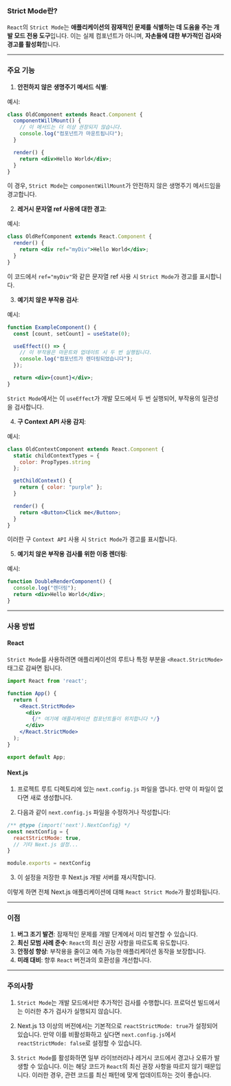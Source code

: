 ### Strict Mode란?

`React`의 `Strict Mode`는 **애플리케이션의 잠재적인 문제를 식별하는 데 도움을 주는 개발 모드 전용 도구**입니다. 이는 실제 컴포넌트가 아니며, **자손들에 대한 부가적인 검사와 경고를 활성화**합니다.

---
### 주요 기능

1. **안전하지 않은 생명주기 메서드 식별**: 

예시:
```jsx
class OldComponent extends React.Component {
  componentWillMount() {
    // 이 메서드는 더 이상 권장되지 않습니다.
    console.log("컴포넌트가 마운트됩니다");
  }

  render() {
    return <div>Hello World</div>;
  }
}
```
이 경우, `Strict Mode`는 `componentWillMount`가 안전하지 않은 생명주기 메서드임을 경고합니다.

2. **레거시 문자열 ref 사용에 대한 경고**: 

예시:
```jsx
class OldRefComponent extends React.Component {
  render() {
    return <div ref="myDiv">Hello World</div>;
  }
}
```
이 코드에서 `ref="myDiv"`와 같은 문자열 ref 사용 시 `Strict Mode`가 경고를 표시합니다.

3. **예기치 않은 부작용 검사**: 

예시:
```jsx
function ExampleComponent() {
  const [count, setCount] = useState(0);

  useEffect(() => {
    // 이 부작용은 마운트와 업데이트 시 두 번 실행됩니다.
    console.log("컴포넌트가 렌더링되었습니다");
  });

  return <div>{count}</div>;
}
```
`Strict Mode`에서는 이 `useEffect`가 개발 모드에서 두 번 실행되어, 부작용의 일관성을 검사합니다.

4. **구 Context API 사용 감지**: 

예시:
```jsx
class OldContextComponent extends React.Component {
  static childContextTypes = {
    color: PropTypes.string
  };

  getChildContext() {
    return { color: "purple" };
  }

  render() {
    return <Button>Click me</Button>;
  }
}
```
이러한 구 `Context API` 사용 시 `Strict Mode`가 경고를 표시합니다.

5. **예기치 않은 부작용 검사를 위한 이중 렌더링**:

예시:
```jsx
function DoubleRenderComponent() {
  console.log("렌더링");
  return <div>Hello World</div>;
}
```

--- 

### 사용 방법

#### React

`Strict Mode`를 사용하려면 애플리케이션의 루트나 특정 부분을 `<React.StrictMode>` 태그로 감싸면 됩니다.

```jsx
import React from 'react';

function App() {
  return (
    <React.StrictMode>
      <div>
        {/* 여기에 애플리케이션 컴포넌트들이 위치합니다 */}
      </div>
    </React.StrictMode>
  );
}

export default App;
```

#### Next.js


1. 프로젝트 루트 디렉토리에 있는 `next.config.js` 파일을 엽니다. 만약 이 파일이 없다면 새로 생성합니다.

2. 다음과 같이 `next.config.js` 파일을 수정하거나 작성합니다:

```javascript
/** @type {import('next').NextConfig} */
const nextConfig = {
  reactStrictMode: true,
  // 기타 Next.js 설정...
}

module.exports = nextConfig
```

3. 이 설정을 저장한 후 Next.js 개발 서버를 재시작합니다.

이렇게 하면 전체 Next.js 애플리케이션에 대해 `React Strict Mode`가 활성화됩니다.

---

### 이점

1. **버그 조기 발견**: 잠재적인 문제를 개발 단계에서 미리 발견할 수 있습니다.
2. **최신 모범 사례 준수**: `React`의 최신 권장 사항을 따르도록 유도합니다.
3. **안정성 향상**: 부작용을 줄이고 예측 가능한 애플리케이션 동작을 보장합니다.
4. **미래 대비**: 향후 `React` 버전과의 호환성을 개선합니다.

---
### 주의사항

1. `Strict Mode`는 개발 모드에서만 추가적인 검사를 수행합니다. 프로덕션 빌드에서는 이러한 추가 검사가 실행되지 않습니다.

2. Next.js 13 이상의 버전에서는 기본적으로 `reactStrictMode: true`가 설정되어 있습니다. 만약 이를 비활성화하고 싶다면 `next.config.js`에서 `reactStrictMode: false`로 설정할 수 있습니다.

3. `Strict Mode`를 활성화하면 일부 라이브러리나 레거시 코드에서 경고나 오류가 발생할 수 있습니다. 이는 해당 코드가 `React`의 최신 권장 사항을 따르지 않기 때문입니다. 이러한 경우, 관련 코드를 최신 패턴에 맞게 업데이트하는 것이 좋습니다.


